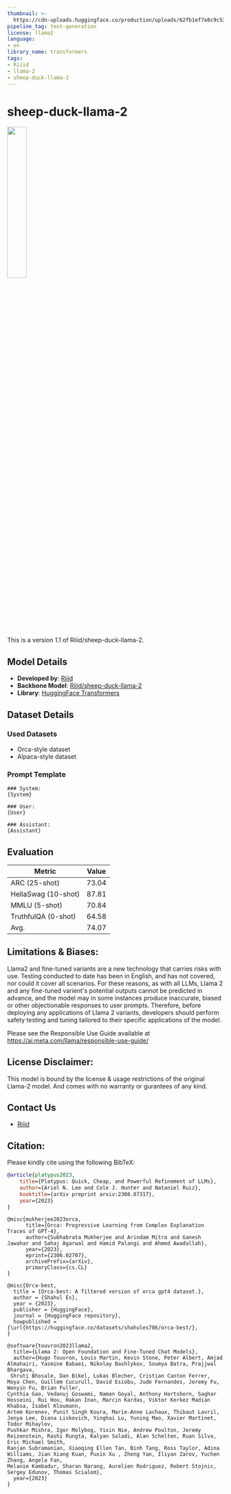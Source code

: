 ```yaml
---
thumbnail: >-
  https://cdn-uploads.huggingface.co/production/uploads/62fb1ef7e8c9c532aa7d19e4/NswB5XPkkOljeRh1xbMmR.png
pipeline_tag: text-generation
license: llama2
language:
- en
library_name: transformers
tags:
- Riiid
- llama-2
- sheep-duck-llama-2
---
```


# sheep-duck-llama-2

<img src = "https://cdn-uploads.huggingface.co/production/uploads/62fb1ef7e8c9c532aa7d19e4/NswB5XPkkOljeRh1xbMmR.png" width="30%" height="30%">

This is a version 1.1 of Riiid/sheep-duck-llama-2.

## Model Details

* **Developed by**: [Riiid](https://riiid.com/)
* **Backbone Model**: [Riiid/sheep-duck-llama-2](https://huggingface.co/Riiid/sheep-duck-llama-2)
* **Library**: [HuggingFace Transformers](https://github.com/huggingface/transformers)


## Dataset Details

### Used Datasets
- Orca-style dataset
- Alpaca-style dataset

### Prompt Template
```
### System:
{System}

### User:
{User}

### Assistant:
{Assistant}
```

## Evaluation

| Metric                | Value |
|-----------------------|-------|
| ARC (25-shot)         | 73.04 |
| HellaSwag (10-shot)   | 87.81 |
| MMLU (5-shot)         | 70.84 |
| TruthfulQA (0-shot)   | 64.58 |
| Avg.                  | 74.07 |


## Limitations & Biases:

Llama2 and fine-tuned variants are a new technology that carries risks with use. Testing conducted to date has been in English, and has not covered, nor could it cover all scenarios. For these reasons, as with all LLMs, Llama 2 and any fine-tuned varient's potential outputs cannot be predicted in advance, and the model may in some instances produce inaccurate, biased or other objectionable responses to user prompts. Therefore, before deploying any applications of Llama 2 variants, developers should perform safety testing and tuning tailored to their specific applications of the model.

Please see the Responsible Use Guide available at https://ai.meta.com/llama/responsible-use-guide/

## License Disclaimer:
This model is bound by the license & usage restrictions of the original Llama-2 model. And comes with no warranty or gurantees of any kind.

## Contact Us

- [Riiid](https://riiid.com/)

## Citation:

Please kindly cite using the following BibTeX:

```bibtex
@article{platypus2023,
    title={Platypus: Quick, Cheap, and Powerful Refinement of LLMs}, 
    author={Ariel N. Lee and Cole J. Hunter and Nataniel Ruiz},
    booktitle={arXiv preprint arxiv:2308.07317},
    year={2023}
}
```

```
@misc{mukherjee2023orca,
      title={Orca: Progressive Learning from Complex Explanation Traces of GPT-4}, 
      author={Subhabrata Mukherjee and Arindam Mitra and Ganesh Jawahar and Sahaj Agarwal and Hamid Palangi and Ahmed Awadallah},
      year={2023},
      eprint={2306.02707},
      archivePrefix={arXiv},
      primaryClass={cs.CL}
}
```

```
@misc{Orca-best,
  title = {Orca-best: A filtered version of orca gpt4 dataset.},
  author = {Shahul Es},
  year = {2023},
  publisher = {HuggingFace},
  journal = {HuggingFace repository},
  howpublished = {\url{https://huggingface.co/datasets/shahules786/orca-best/},
}
```

```
@software{touvron2023llama2,
  title={Llama 2: Open Foundation and Fine-Tuned Chat Models},
  author={Hugo Touvron, Louis Martin, Kevin Stone, Peter Albert, Amjad Almahairi, Yasmine Babaei, Nikolay Bashlykov, Soumya Batra, Prajjwal Bhargava,
 Shruti Bhosale, Dan Bikel, Lukas Blecher, Cristian Canton Ferrer, Moya Chen, Guillem Cucurull, David Esiobu, Jude Fernandes, Jeremy Fu, Wenyin Fu, Brian Fuller,
Cynthia Gao, Vedanuj Goswami, Naman Goyal, Anthony Hartshorn, Saghar Hosseini, Rui Hou, Hakan Inan, Marcin Kardas, Viktor Kerkez Madian Khabsa, Isabel Kloumann,
Artem Korenev, Punit Singh Koura, Marie-Anne Lachaux, Thibaut Lavril, Jenya Lee, Diana Liskovich, Yinghai Lu, Yuning Mao, Xavier Martinet, Todor Mihaylov,
Pushkar Mishra, Igor Molybog, Yixin Nie, Andrew Poulton, Jeremy Reizenstein, Rashi Rungta, Kalyan Saladi, Alan Schelten, Ruan Silva, Eric Michael Smith,
Ranjan Subramanian, Xiaoqing Ellen Tan, Binh Tang, Ross Taylor, Adina Williams, Jian Xiang Kuan, Puxin Xu , Zheng Yan, Iliyan Zarov, Yuchen Zhang, Angela Fan,
Melanie Kambadur, Sharan Narang, Aurelien Rodriguez, Robert Stojnic, Sergey Edunov, Thomas Scialom},
  year={2023}
}
```